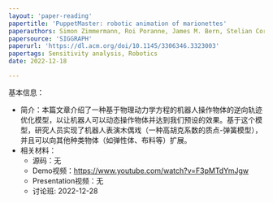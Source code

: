 ```yaml
---
layout: 'paper-reading'
papertitle: 'PuppetMaster: robotic animation of marionettes'
paperauthors: Simon Zimmermann, Roi Poranne, James M. Bern, Stelian Coros
papersource: 'SIGGRAPH'
paperurl: 'https://dl.acm.org/doi/10.1145/3306346.3323003'
papertags: Sensitivity analysis, Robotics
date: 2022-12-18

---
```


基本信息：

- 简介：本篇文章介绍了一种基于物理动力学方程的机器人操作物体的逆向轨迹优化模型，以让机器人可以动态操作物体并达到我们预设的效果。基于这个模型，研究人员实现了机器人表演木偶戏（一种高胡克系数的质点-弹簧模型），并且可以向其他种类物体（如弹性体、布料等）扩展。
- 相关材料：
  - 源码：无
  - Demo视频：https://www.youtube.com/watch?v=F3pMTdYmJgw
  - Presentation视频：无
  - 讨论班: 2022-12-28
